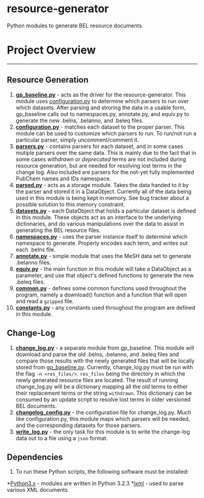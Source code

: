 resource-generator
==================

Python modules to generate BEL resource documents.


# Project Overview
----

## Resource Generation

1. **[gp_baseline.py](https://github.com/OpenBEL/resource-generator/blob/master/gp_baseline.py)** - acts as the driver for the resource-generator.
   This module uses [configuration.py](https://github.com/jhourani/openbel-contributions/blob/master/configuration.py) to determine which parsers to run
   over which datasets. After parsing and stroring the data in a usable
   form, gp_baseline calls out to namespaces.py, annotate.py, and equiv.py
   to generate the new .belns, .belanno, and .beleq files.
2. **[configuration.py](https://github.com/OpenBEL/resource-generator/blob/master/configuration.py)** - matches each dataset to the proper parser. This
   module can be used to customize which parsers to run. To run/not run a
   particular parser, simply uncomment/comment it.
3. **[parsers.py](https://github.com/OpenBEL/resource-generator/blob/master/parsers.py)** - contains parsers for each dataset, and in some cases
   mutiple parsers over the same data. This is mainly due to the fact that
   in some cases *withdrawn* or *deprecated* terms are not included during
   resource generation, but are needed for resolving lost terms in the
   change log. Also included are parsers for the not-yet fully implemented
   PubChem names and IDs namespace.
4. **[parsed.py](https://github.com/OpenBEL/resource-generator/blob/master/parsed.py)** - acts as a storage module. Takes the data handed to it by
   the parser and stored it in a DataObject. Currently all of the data being
   used in this module is being kept in memory. See bug tracker about a
   possible solution to this memory constraint.
5. **[datasets.py](https://github.com/OpenBEL/resource-generator/blob/master/datasets.py)** - each DataObject that holds a particular dataset is
   defined in this module. These objects act as an interface to the underlying
   dictionaries, and do various manipulations over the data to assist in
   generating the BEL resource files.
6. **[namespaces.py](https://github.com/OpenBEL/resource-generator/blob/master/namespaces.py)** - uses the parser instance itself to determine which
   namespace to generate. Properly encodes each term, and writes out each
   .belns file.
7. **[annotate.py](https://github.com/OpenBEL/resource-generator/blob/master/annotate.py)** - simple module that uses the MeSH data set to generate
   .belanno files.
8. **[equiv.py](https://github.com/OpenBEL/resource-generator/blob/master/equiv.py)** - the main function in this module will take a DataObject as
   a parameter, and use that object's defined functions to generate the new
   .beleq files.
8.  **[common.py](https://github.com/OpenBEL/resource-generator/blob/master/common.py)** - defines some common functions used throughout the program,
   namely a download() function and a function that will open and read a
   `gzipped` file.
9. **[constants.py](https://github.com/OpenBEL/resource-generator/blob/master/constants.py)** - any constants used throughout the program are defined
   in this module.

## Change-Log

1. **[change_log.py](https://github.com/OpenBEL/resource-generator/blob/master/change_log.py)** - a separate module from gp_baseline. This module will
   download and parse the old .belns, .belanno, and .beleq files and compare
   those results with the newly generated files that will be locally stored
   from [gp_baseline.py](https://github.com/jhourani/openbel-contributions/blob/master/gp_baseline.py). Currently, change_log.py must be run
   with the flag `-n <res_files/>`. `res_files` being the directory in which the
   newly generated resource files are located. The result of running change_log.py
   will be a dictionary mapping all the old terms to either their replacement
   terms or the string `withdrawn`. This dictionary can be consumed by an update
   script to resolve lost terms in older versioned BEL documents.
2. **[changelog_config.py](https://github.com/OpenBEL/resource-generator/blob/master/changelog_config.py)** - the configuration file for change_log.py. Much like
   configuration.py, this module maps which parsers will be needed, and the
   corresponding datasets for those parsers.
3. **[write_log.py](https://github.com/OpenBEL/resource-generator/blob/master/write_log.py)** - the only task for this module is to write the change-log
   data out to a file using a `json` format.

## Dependencies

1. To run these Python scripts, the following software must be installed:

*[Python3.x](http://www.python.org/getit/) - modules are written in Python 3.2.3
*[lxml](http://lxml.de/) - used to parse various XML documents.